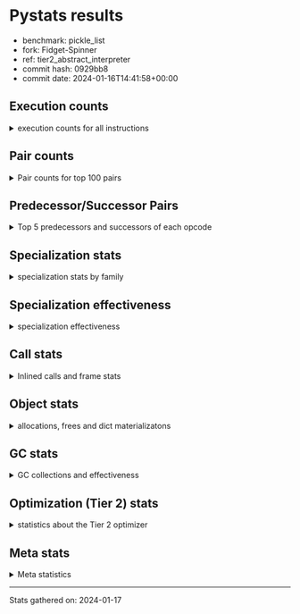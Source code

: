 
# Pystats results

- benchmark: pickle_list
- fork: Fidget-Spinner
- ref: tier2_abstract_interpreter
- commit hash: 0929bb8
- commit date: 2024-01-16T14:41:58+00:00

## Execution counts

<details>
<summary> execution counts for all instructions </summary>

|Name | Count | Self | Cumulative | Miss ratio | 
|---|---:|---:|---:|---:|
| LOAD_FAST | 4,560 | 17.8% | 17.8% |  |
| PUSH_NULL | 4,400 | 17.1% | 34.9% |  |
| POP_TOP | 4,080 | 15.9% | 50.8% |  |
| LOAD_FAST_LOAD_FAST | 4,000 | 15.6% | 66.4% |  |
| CALL_BUILTIN_FAST_WITH_KEYWORDS | 3,800 | 14.8% | 81.2% |  |
| STORE_FAST | 800 | 3.1% | 84.3% |  |
| CALL | 740 | 2.9% | 87.2% |  |
| FOR_ITER_RANGE | 460 | 1.8% | 89.0% |  |
| JUMP_BACKWARD | 340 | 1.3% | 90.3% |  |
| LOAD_DEREF | 240 | 0.9% | 91.3% |  |
| LOAD_ATTR_MODULE | 240 | 0.9% | 92.2% |  |
| LOAD_GLOBAL_MODULE | 240 | 0.9% | 93.1% |  |
| LOAD_ATTR | 200 | 0.8% | 93.9% |  |
| LOAD_GLOBAL | 200 | 0.8% | 94.7% |  |
| RETURN_VALUE | 160 | 0.6% | 95.3% |  |
| CALL_FUNCTION_EX | 160 | 0.6% | 95.9% |  |
| RESUME_CHECK | 120 | 0.5% | 96.4% |  |
| GET_ITER | 80 | 0.3% | 96.7% |  |
| NOP | 80 | 0.3% | 97.0% |  |
| BUILD_LIST | 80 | 0.3% | 97.3% |  |
| CALL_INTRINSIC_1 | 80 | 0.3% | 97.7% |  |
| COPY_FREE_VARS | 80 | 0.3% | 98.0% |  |
| ENTER_EXECUTOR | 80 | 0.3% | 98.3% |  |
| LIST_EXTEND | 80 | 0.3% | 98.6% |  |
| BINARY_OP_SUBTRACT_FLOAT | 60 | 0.2% | 98.8% |  |
| CALL_BUILTIN_CLASS | 60 | 0.2% | 99.1% |  |
| LOAD_ATTR_WITH_HINT | 60 | 0.2% | 99.3% |  |
| LOAD_GLOBAL_BUILTIN | 60 | 0.2% | 99.5% |  |
| BINARY_OP | 40 | 0.2% | 99.7% |  |
| FOR_ITER | 40 | 0.2% | 99.8% |  |
| RESUME | 40 | 0.2% | 100.0% |  |


</details>

## Pair counts

<details>
<summary> Pair counts for top 100 pairs </summary>

|Pair | Count | Self | Cumulative | 
|---|---:|---:|---:|
| PUSH_NULL LOAD_FAST_LOAD_FAST | 4,000 | 15.6% | 15.6% |
| LOAD_FAST PUSH_NULL | 4,000 | 15.6% | 31.2% |
| CALL_BUILTIN_FAST_WITH_KEYWORDS POP_TOP | 3,800 | 14.8% | 46.0% |
| POP_TOP LOAD_FAST | 3,600 | 14.0% | 60.0% |
| LOAD_FAST_LOAD_FAST CALL_BUILTIN_FAST_WITH_KEYWORDS | 3,600 | 14.0% | 74.0% |
| STORE_FAST LOAD_FAST | 640 | 2.5% | 76.5% |
| LOAD_FAST_LOAD_FAST CALL | 400 | 1.6% | 78.1% |
| FOR_ITER_RANGE STORE_FAST | 380 | 1.5% | 79.6% |
| POP_TOP JUMP_BACKWARD | 340 | 1.3% | 80.9% |
| JUMP_BACKWARD FOR_ITER_RANGE | 300 | 1.2% | 82.1% |
| CALL POP_TOP | 280 | 1.1% | 83.2% |
| PUSH_NULL CALL | 240 | 0.9% | 84.1% |
| CALL CALL_BUILTIN_FAST_WITH_KEYWORDS | 200 | 0.8% | 84.9% |
| LOAD_ATTR_MODULE PUSH_NULL | 180 | 0.7% | 85.6% |
| PUSH_NULL LOAD_FAST | 160 | 0.6% | 86.2% |
| LOAD_DEREF PUSH_NULL | 160 | 0.6% | 86.8% |
| LOAD_GLOBAL_MODULE LOAD_ATTR_MODULE | 120 | 0.5% | 87.3% |
| CALL STORE_FAST | 100 | 0.4% | 87.7% |
| NOP LOAD_DEREF | 80 | 0.3% | 88.0% |
| POP_TOP NOP | 80 | 0.3% | 88.3% |
| RETURN_VALUE RETURN_VALUE | 80 | 0.3% | 88.6% |
| BUILD_LIST LOAD_DEREF | 80 | 0.3% | 88.9% |
| CALL LOAD_FAST | 80 | 0.3% | 89.2% |
| CALL_FUNCTION_EX COPY_FREE_VARS | 80 | 0.3% | 89.6% |
| CALL_INTRINSIC_1 CALL_FUNCTION_EX | 80 | 0.3% | 89.9% |
| ENTER_EXECUTOR FOR_ITER_RANGE | 80 | 0.3% | 90.2% |
| LIST_EXTEND CALL_INTRINSIC_1 | 80 | 0.3% | 90.5% |
| LOAD_ATTR LOAD_ATTR_MODULE | 80 | 0.3% | 90.8% |
| LOAD_DEREF LIST_EXTEND | 80 | 0.3% | 91.1% |
| LOAD_FAST GET_ITER | 80 | 0.3% | 91.4% |
| LOAD_FAST BUILD_LIST | 80 | 0.3% | 91.7% |
| LOAD_FAST CALL_FUNCTION_EX | 80 | 0.3% | 92.0% |
| LOAD_FAST LOAD_ATTR | 80 | 0.3% | 92.4% |
| LOAD_GLOBAL LOAD_GLOBAL_MODULE | 80 | 0.3% | 92.7% |
| STORE_FAST LOAD_GLOBAL | 80 | 0.3% | 93.0% |
| STORE_FAST LOAD_GLOBAL_MODULE | 80 | 0.3% | 93.3% |
| GET_ITER FOR_ITER_RANGE | 60 | 0.2% | 93.5% |
| POP_TOP ENTER_EXECUTOR | 60 | 0.2% | 93.8% |
| CALL CALL | 60 | 0.2% | 94.0% |
| CALL_FUNCTION_EX RESUME_CHECK | 60 | 0.2% | 94.2% |
| COPY_FREE_VARS RESUME_CHECK | 60 | 0.2% | 94.5% |
| LOAD_ATTR PUSH_NULL | 60 | 0.2% | 94.7% |
| LOAD_GLOBAL LOAD_ATTR | 60 | 0.2% | 94.9% |
| BINARY_OP_SUBTRACT_FLOAT RETURN_VALUE | 60 | 0.2% | 95.2% |
| CALL_BUILTIN_CLASS STORE_FAST | 60 | 0.2% | 95.4% |
| LOAD_ATTR_MODULE STORE_FAST | 60 | 0.2% | 95.6% |
| LOAD_ATTR_WITH_HINT STORE_FAST | 60 | 0.2% | 95.9% |
| LOAD_GLOBAL_BUILTIN LOAD_FAST | 60 | 0.2% | 96.1% |
| LOAD_GLOBAL_MODULE LOAD_ATTR | 60 | 0.2% | 96.3% |
| LOAD_GLOBAL_MODULE STORE_FAST | 60 | 0.2% | 96.6% |
| RESUME_CHECK LOAD_DEREF | 60 | 0.2% | 96.8% |
| RETURN_VALUE LOAD_GLOBAL | 40 | 0.2% | 97.0% |
| RETURN_VALUE LOAD_GLOBAL_MODULE | 40 | 0.2% | 97.1% |
| LOAD_ATTR STORE_FAST | 40 | 0.2% | 97.3% |
| LOAD_FAST BINARY_OP | 40 | 0.2% | 97.4% |
| LOAD_FAST CALL | 40 | 0.2% | 97.6% |
| LOAD_FAST BINARY_OP_SUBTRACT_FLOAT | 40 | 0.2% | 97.7% |
| LOAD_FAST CALL_BUILTIN_CLASS | 40 | 0.2% | 97.9% |
| LOAD_FAST LOAD_ATTR_MODULE | 40 | 0.2% | 98.1% |
| LOAD_FAST LOAD_ATTR_WITH_HINT | 40 | 0.2% | 98.2% |
| FOR_ITER_RANGE LOAD_GLOBAL | 40 | 0.2% | 98.4% |
| FOR_ITER_RANGE LOAD_GLOBAL_MODULE | 40 | 0.2% | 98.5% |
| RESUME_CHECK LOAD_GLOBAL_BUILTIN | 40 | 0.2% | 98.7% |
| GET_ITER FOR_ITER | 20 | 0.1% | 98.8% |
| BINARY_OP RETURN_VALUE | 20 | 0.1% | 98.8% |
| BINARY_OP BINARY_OP_SUBTRACT_FLOAT | 20 | 0.1% | 98.9% |
| CALL CALL_BUILTIN_CLASS | 20 | 0.1% | 99.0% |
| CALL_FUNCTION_EX RESUME | 20 | 0.1% | 99.1% |
| COPY_FREE_VARS RESUME | 20 | 0.1% | 99.1% |
| FOR_ITER STORE_FAST | 20 | 0.1% | 99.2% |
| FOR_ITER FOR_ITER_RANGE | 20 | 0.1% | 99.3% |
| JUMP_BACKWARD ENTER_EXECUTOR | 20 | 0.1% | 99.4% |
| JUMP_BACKWARD FOR_ITER | 20 | 0.1% | 99.5% |
| LOAD_ATTR LOAD_ATTR_WITH_HINT | 20 | 0.1% | 99.5% |
| LOAD_GLOBAL LOAD_FAST | 20 | 0.1% | 99.6% |
| LOAD_GLOBAL STORE_FAST | 20 | 0.1% | 99.7% |
| LOAD_GLOBAL LOAD_GLOBAL_BUILTIN | 20 | 0.1% | 99.8% |
| RESUME LOAD_DEREF | 20 | 0.1% | 99.8% |
| RESUME LOAD_GLOBAL | 20 | 0.1% | 99.9% |
| RESUME_CHECK LOAD_GLOBAL | 20 | 0.1% | 100.0% |


</details>

## Predecessor/Successor Pairs

<details>
<summary> Top 5 predecessors and successors of each opcode </summary>

### GET_ITER

<details>
<summary> Successors and predecessors for GET_ITER </summary>

|Predecessors | Count | Percentage | 
|---|---:|---:|
| LOAD_FAST | 80 | 100.0% |

|Successors | Count | Percentage | 
|---|---:|---:|
| FOR_ITER_RANGE | 60 | 75.0% |
| FOR_ITER | 20 | 25.0% |


</details>

### NOP

<details>
<summary> Successors and predecessors for NOP </summary>

|Predecessors | Count | Percentage | 
|---|---:|---:|
| POP_TOP | 80 | 100.0% |

|Successors | Count | Percentage | 
|---|---:|---:|
| LOAD_DEREF | 80 | 100.0% |


</details>

### POP_TOP

<details>
<summary> Successors and predecessors for POP_TOP </summary>

|Predecessors | Count | Percentage | 
|---|---:|---:|
| CALL_BUILTIN_FAST_WITH_KEYWORDS | 3,800 | 93.1% |
| CALL | 280 | 6.9% |

|Successors | Count | Percentage | 
|---|---:|---:|
| LOAD_FAST | 3,600 | 88.2% |
| JUMP_BACKWARD | 340 | 8.3% |
| NOP | 80 | 2.0% |
| ENTER_EXECUTOR | 60 | 1.5% |


</details>

### PUSH_NULL

<details>
<summary> Successors and predecessors for PUSH_NULL </summary>

|Predecessors | Count | Percentage | 
|---|---:|---:|
| LOAD_FAST | 4,000 | 90.9% |
| LOAD_ATTR_MODULE | 180 | 4.1% |
| LOAD_DEREF | 160 | 3.6% |
| LOAD_ATTR | 60 | 1.4% |

|Successors | Count | Percentage | 
|---|---:|---:|
| LOAD_FAST_LOAD_FAST | 4,000 | 90.9% |
| CALL | 240 | 5.5% |
| LOAD_FAST | 160 | 3.6% |


</details>

### RETURN_VALUE

<details>
<summary> Successors and predecessors for RETURN_VALUE </summary>

|Predecessors | Count | Percentage | 
|---|---:|---:|
| RETURN_VALUE | 80 | 50.0% |
| BINARY_OP_SUBTRACT_FLOAT | 60 | 37.5% |
| BINARY_OP | 20 | 12.5% |

|Successors | Count | Percentage | 
|---|---:|---:|
| RETURN_VALUE | 80 | 50.0% |
| LOAD_GLOBAL | 40 | 25.0% |
| LOAD_GLOBAL_MODULE | 40 | 25.0% |


</details>

### BINARY_OP

<details>
<summary> Successors and predecessors for BINARY_OP </summary>

|Predecessors | Count | Percentage | 
|---|---:|---:|
| LOAD_FAST | 40 | 100.0% |

|Successors | Count | Percentage | 
|---|---:|---:|
| RETURN_VALUE | 20 | 50.0% |
| BINARY_OP_SUBTRACT_FLOAT | 20 | 50.0% |


</details>

### BUILD_LIST

<details>
<summary> Successors and predecessors for BUILD_LIST </summary>

|Predecessors | Count | Percentage | 
|---|---:|---:|
| LOAD_FAST | 80 | 100.0% |

|Successors | Count | Percentage | 
|---|---:|---:|
| LOAD_DEREF | 80 | 100.0% |


</details>

### CALL

<details>
<summary> Successors and predecessors for CALL </summary>

|Predecessors | Count | Percentage | 
|---|---:|---:|
| LOAD_FAST_LOAD_FAST | 400 | 54.1% |
| PUSH_NULL | 240 | 32.4% |
| CALL | 60 | 8.1% |
| LOAD_FAST | 40 | 5.4% |

|Successors | Count | Percentage | 
|---|---:|---:|
| POP_TOP | 280 | 37.8% |
| CALL_BUILTIN_FAST_WITH_KEYWORDS | 200 | 27.0% |
| STORE_FAST | 100 | 13.5% |
| LOAD_FAST | 80 | 10.8% |
| CALL | 60 | 8.1% |


</details>

### CALL_FUNCTION_EX

<details>
<summary> Successors and predecessors for CALL_FUNCTION_EX </summary>

|Predecessors | Count | Percentage | 
|---|---:|---:|
| CALL_INTRINSIC_1 | 80 | 50.0% |
| LOAD_FAST | 80 | 50.0% |

|Successors | Count | Percentage | 
|---|---:|---:|
| COPY_FREE_VARS | 80 | 50.0% |
| RESUME_CHECK | 60 | 37.5% |
| RESUME | 20 | 12.5% |


</details>

### CALL_INTRINSIC_1

<details>
<summary> Successors and predecessors for CALL_INTRINSIC_1 </summary>

|Predecessors | Count | Percentage | 
|---|---:|---:|
| LIST_EXTEND | 80 | 100.0% |

|Successors | Count | Percentage | 
|---|---:|---:|
| CALL_FUNCTION_EX | 80 | 100.0% |


</details>

### COPY_FREE_VARS

<details>
<summary> Successors and predecessors for COPY_FREE_VARS </summary>

|Predecessors | Count | Percentage | 
|---|---:|---:|
| CALL_FUNCTION_EX | 80 | 100.0% |

|Successors | Count | Percentage | 
|---|---:|---:|
| RESUME_CHECK | 60 | 75.0% |
| RESUME | 20 | 25.0% |


</details>

### ENTER_EXECUTOR

<details>
<summary> Successors and predecessors for ENTER_EXECUTOR </summary>

|Predecessors | Count | Percentage | 
|---|---:|---:|
| POP_TOP | 60 | 75.0% |
| JUMP_BACKWARD | 20 | 25.0% |

|Successors | Count | Percentage | 
|---|---:|---:|
| FOR_ITER_RANGE | 80 | 100.0% |


</details>

### FOR_ITER

<details>
<summary> Successors and predecessors for FOR_ITER </summary>

|Predecessors | Count | Percentage | 
|---|---:|---:|
| GET_ITER | 20 | 50.0% |
| JUMP_BACKWARD | 20 | 50.0% |

|Successors | Count | Percentage | 
|---|---:|---:|
| STORE_FAST | 20 | 50.0% |
| FOR_ITER_RANGE | 20 | 50.0% |


</details>

### JUMP_BACKWARD

<details>
<summary> Successors and predecessors for JUMP_BACKWARD </summary>

|Predecessors | Count | Percentage | 
|---|---:|---:|
| POP_TOP | 340 | 100.0% |

|Successors | Count | Percentage | 
|---|---:|---:|
| FOR_ITER_RANGE | 300 | 88.2% |
| ENTER_EXECUTOR | 20 | 5.9% |
| FOR_ITER | 20 | 5.9% |


</details>

### LIST_EXTEND

<details>
<summary> Successors and predecessors for LIST_EXTEND </summary>

|Predecessors | Count | Percentage | 
|---|---:|---:|
| LOAD_DEREF | 80 | 100.0% |

|Successors | Count | Percentage | 
|---|---:|---:|
| CALL_INTRINSIC_1 | 80 | 100.0% |


</details>

### LOAD_ATTR

<details>
<summary> Successors and predecessors for LOAD_ATTR </summary>

|Predecessors | Count | Percentage | 
|---|---:|---:|
| LOAD_FAST | 80 | 40.0% |
| LOAD_GLOBAL | 60 | 30.0% |
| LOAD_GLOBAL_MODULE | 60 | 30.0% |

|Successors | Count | Percentage | 
|---|---:|---:|
| LOAD_ATTR_MODULE | 80 | 40.0% |
| PUSH_NULL | 60 | 30.0% |
| STORE_FAST | 40 | 20.0% |
| LOAD_ATTR_WITH_HINT | 20 | 10.0% |


</details>

### LOAD_DEREF

<details>
<summary> Successors and predecessors for LOAD_DEREF </summary>

|Predecessors | Count | Percentage | 
|---|---:|---:|
| NOP | 80 | 33.3% |
| BUILD_LIST | 80 | 33.3% |
| RESUME_CHECK | 60 | 25.0% |
| RESUME | 20 | 8.3% |

|Successors | Count | Percentage | 
|---|---:|---:|
| PUSH_NULL | 160 | 66.7% |
| LIST_EXTEND | 80 | 33.3% |


</details>

### LOAD_FAST

<details>
<summary> Successors and predecessors for LOAD_FAST </summary>

|Predecessors | Count | Percentage | 
|---|---:|---:|
| POP_TOP | 3,600 | 78.9% |
| STORE_FAST | 640 | 14.0% |
| PUSH_NULL | 160 | 3.5% |
| CALL | 80 | 1.8% |
| LOAD_GLOBAL_BUILTIN | 60 | 1.3% |

|Successors | Count | Percentage | 
|---|---:|---:|
| PUSH_NULL | 4,000 | 87.7% |
| GET_ITER | 80 | 1.8% |
| BUILD_LIST | 80 | 1.8% |
| CALL_FUNCTION_EX | 80 | 1.8% |
| LOAD_ATTR | 80 | 1.8% |


</details>

### LOAD_FAST_LOAD_FAST

<details>
<summary> Successors and predecessors for LOAD_FAST_LOAD_FAST </summary>

|Predecessors | Count | Percentage | 
|---|---:|---:|
| PUSH_NULL | 4,000 | 100.0% |

|Successors | Count | Percentage | 
|---|---:|---:|
| CALL_BUILTIN_FAST_WITH_KEYWORDS | 3,600 | 90.0% |
| CALL | 400 | 10.0% |


</details>

### LOAD_GLOBAL

<details>
<summary> Successors and predecessors for LOAD_GLOBAL </summary>

|Predecessors | Count | Percentage | 
|---|---:|---:|
| STORE_FAST | 80 | 40.0% |
| RETURN_VALUE | 40 | 20.0% |
| FOR_ITER_RANGE | 40 | 20.0% |
| RESUME | 20 | 10.0% |
| RESUME_CHECK | 20 | 10.0% |

|Successors | Count | Percentage | 
|---|---:|---:|
| LOAD_GLOBAL_MODULE | 80 | 40.0% |
| LOAD_ATTR | 60 | 30.0% |
| LOAD_FAST | 20 | 10.0% |
| STORE_FAST | 20 | 10.0% |
| LOAD_GLOBAL_BUILTIN | 20 | 10.0% |


</details>

### STORE_FAST

<details>
<summary> Successors and predecessors for STORE_FAST </summary>

|Predecessors | Count | Percentage | 
|---|---:|---:|
| FOR_ITER_RANGE | 380 | 47.5% |
| CALL | 100 | 12.5% |
| CALL_BUILTIN_CLASS | 60 | 7.5% |
| LOAD_ATTR_MODULE | 60 | 7.5% |
| LOAD_ATTR_WITH_HINT | 60 | 7.5% |

|Successors | Count | Percentage | 
|---|---:|---:|
| LOAD_FAST | 640 | 80.0% |
| LOAD_GLOBAL | 80 | 10.0% |
| LOAD_GLOBAL_MODULE | 80 | 10.0% |


</details>

### RESUME

<details>
<summary> Successors and predecessors for RESUME </summary>

|Predecessors | Count | Percentage | 
|---|---:|---:|
| CALL_FUNCTION_EX | 20 | 50.0% |
| COPY_FREE_VARS | 20 | 50.0% |

|Successors | Count | Percentage | 
|---|---:|---:|
| LOAD_DEREF | 20 | 50.0% |
| LOAD_GLOBAL | 20 | 50.0% |


</details>

### BINARY_OP_SUBTRACT_FLOAT

<details>
<summary> Successors and predecessors for BINARY_OP_SUBTRACT_FLOAT </summary>

|Predecessors | Count | Percentage | 
|---|---:|---:|
| LOAD_FAST | 40 | 66.7% |
| BINARY_OP | 20 | 33.3% |

|Successors | Count | Percentage | 
|---|---:|---:|
| RETURN_VALUE | 60 | 100.0% |


</details>

### CALL_BUILTIN_CLASS

<details>
<summary> Successors and predecessors for CALL_BUILTIN_CLASS </summary>

|Predecessors | Count | Percentage | 
|---|---:|---:|
| LOAD_FAST | 40 | 66.7% |
| CALL | 20 | 33.3% |

|Successors | Count | Percentage | 
|---|---:|---:|
| STORE_FAST | 60 | 100.0% |


</details>

### CALL_BUILTIN_FAST_WITH_KEYWORDS

<details>
<summary> Successors and predecessors for CALL_BUILTIN_FAST_WITH_KEYWORDS </summary>

|Predecessors | Count | Percentage | 
|---|---:|---:|
| LOAD_FAST_LOAD_FAST | 3,600 | 94.7% |
| CALL | 200 | 5.3% |

|Successors | Count | Percentage | 
|---|---:|---:|
| POP_TOP | 3,800 | 100.0% |


</details>

### FOR_ITER_RANGE

<details>
<summary> Successors and predecessors for FOR_ITER_RANGE </summary>

|Predecessors | Count | Percentage | 
|---|---:|---:|
| JUMP_BACKWARD | 300 | 65.2% |
| ENTER_EXECUTOR | 80 | 17.4% |
| GET_ITER | 60 | 13.0% |
| FOR_ITER | 20 | 4.3% |

|Successors | Count | Percentage | 
|---|---:|---:|
| STORE_FAST | 380 | 82.6% |
| LOAD_GLOBAL | 40 | 8.7% |
| LOAD_GLOBAL_MODULE | 40 | 8.7% |


</details>

### LOAD_ATTR_MODULE

<details>
<summary> Successors and predecessors for LOAD_ATTR_MODULE </summary>

|Predecessors | Count | Percentage | 
|---|---:|---:|
| LOAD_GLOBAL_MODULE | 120 | 50.0% |
| LOAD_ATTR | 80 | 33.3% |
| LOAD_FAST | 40 | 16.7% |

|Successors | Count | Percentage | 
|---|---:|---:|
| PUSH_NULL | 180 | 75.0% |
| STORE_FAST | 60 | 25.0% |


</details>

### LOAD_ATTR_WITH_HINT

<details>
<summary> Successors and predecessors for LOAD_ATTR_WITH_HINT </summary>

|Predecessors | Count | Percentage | 
|---|---:|---:|
| LOAD_FAST | 40 | 66.7% |
| LOAD_ATTR | 20 | 33.3% |

|Successors | Count | Percentage | 
|---|---:|---:|
| STORE_FAST | 60 | 100.0% |


</details>

### LOAD_GLOBAL_BUILTIN

<details>
<summary> Successors and predecessors for LOAD_GLOBAL_BUILTIN </summary>

|Predecessors | Count | Percentage | 
|---|---:|---:|
| RESUME_CHECK | 40 | 66.7% |
| LOAD_GLOBAL | 20 | 33.3% |

|Successors | Count | Percentage | 
|---|---:|---:|
| LOAD_FAST | 60 | 100.0% |


</details>

### LOAD_GLOBAL_MODULE

<details>
<summary> Successors and predecessors for LOAD_GLOBAL_MODULE </summary>

|Predecessors | Count | Percentage | 
|---|---:|---:|
| LOAD_GLOBAL | 80 | 33.3% |
| STORE_FAST | 80 | 33.3% |
| RETURN_VALUE | 40 | 16.7% |
| FOR_ITER_RANGE | 40 | 16.7% |

|Successors | Count | Percentage | 
|---|---:|---:|
| LOAD_ATTR_MODULE | 120 | 50.0% |
| LOAD_ATTR | 60 | 25.0% |
| STORE_FAST | 60 | 25.0% |


</details>

### RESUME_CHECK

<details>
<summary> Successors and predecessors for RESUME_CHECK </summary>

|Predecessors | Count | Percentage | 
|---|---:|---:|
| CALL_FUNCTION_EX | 60 | 50.0% |
| COPY_FREE_VARS | 60 | 50.0% |

|Successors | Count | Percentage | 
|---|---:|---:|
| LOAD_DEREF | 60 | 50.0% |
| LOAD_GLOBAL_BUILTIN | 40 | 33.3% |
| LOAD_GLOBAL | 20 | 16.7% |


</details>


</details>

## Specialization stats

<details>
<summary> specialization stats by family </summary>

### BINARY_OP

<details>
<summary> specialization stats for BINARY_OP family </summary>

|Kind | Count | Ratio | 
|---|---:|---:|
|     deferred | 20 | 20.0% |
|          hit | 60 | 60.0% |

| | Count | Ratio | 
|---|---:|---:|
| Success | 20 | 100.0% |
| Failure | 0 | 0.0% |


</details>

### CALL

<details>
<summary> specialization stats for CALL family </summary>

|Kind | Count | Ratio | 
|---|---:|---:|
|     deferred | 460 | 10.0% |
|          hit | 3,860 | 83.9% |

| | Count | Ratio | 
|---|---:|---:|
| Success | 220 | 78.6% |
| Failure | 60 | 21.4% |

|Failure kind | Count | Ratio | 
|---|---:|---:|
| cfunc noargs | 60 | 100.0% |


</details>

### FOR_ITER

<details>
<summary> specialization stats for FOR_ITER family </summary>

|Kind | Count | Ratio | 
|---|---:|---:|
|     deferred | 20 | 4.0% |
|          hit | 460 | 92.0% |

| | Count | Ratio | 
|---|---:|---:|
| Success | 20 | 100.0% |
| Failure | 0 | 0.0% |


</details>

### LOAD_ATTR

<details>
<summary> specialization stats for LOAD_ATTR family </summary>

|Kind | Count | Ratio | 
|---|---:|---:|
|     deferred | 100 | 20.0% |
|          hit | 300 | 60.0% |

| | Count | Ratio | 
|---|---:|---:|
| Success | 100 | 100.0% |
| Failure | 0 | 0.0% |


</details>

### LOAD_GLOBAL

<details>
<summary> specialization stats for LOAD_GLOBAL family </summary>

|Kind | Count | Ratio | 
|---|---:|---:|
|     deferred | 100 | 20.0% |
|          hit | 300 | 60.0% |

| | Count | Ratio | 
|---|---:|---:|
| Success | 100 | 100.0% |
| Failure | 0 | 0.0% |


</details>


</details>

## Specialization effectiveness

<details>
<summary> specialization effectiveness </summary>

|Instructions | Count | Ratio | 
|---|---:|---:|
| Basic | 19,340 | 75.4% |
| Not specialized | 1,220 | 4.8% |
| Specialized hits | 5,100 | 19.9% |
| Specialized misses | 0 | 0.0% |

### Deferred by instruction

<details>
<summary> deferred by instruction </summary>

|Name | Count | Ratio | 
|---|---:|---:|
| CALL | 460 | 65.7% |
| LOAD_ATTR | 100 | 14.3% |
| LOAD_GLOBAL | 100 | 14.3% |
| BINARY_OP | 20 | 2.9% |
| FOR_ITER | 20 | 2.9% |
| BINARY_SLICE | 0 | 0.0% |
| STORE_SLICE | 0 | 0.0% |
| BINARY_SUBSCR | 0 | 0.0% |
| GET_ITER | 0 | 0.0% |
| NOP | 0 | 0.0% |


</details>

### Misses by instruction

<details>
<summary> misses by instruction </summary>


</details>


</details>

## Call stats

<details>
<summary> Inlined calls and frame stats </summary>

| | Count | Ratio | 
|---|---:|---:|
| Calls to PyEval_EvalDefault | 0 | 0.0% |
| Calls to Python functions inlined | 160 | 100.0% |
| Calls via PyEval_EvalFrame (total) | 0 | 0.0% |
| Calls via PyEval_EvalFrame (vector) | 0 | 0.0% |
| Calls via PyEval_EvalFrame (generator) | 0 | 0.0% |
| Calls via PyEval_EvalFrame (legacy) | 0 | 0.0% |
| Calls via PyEval_EvalFrame (function vectorcall) | 0 | 0.0% |
| Calls via PyEval_EvalFrame (build class) | 0 | 0.0% |
| Calls via PyEval_EvalFrame (slot) | 0 | 0.0% |
| Calls via PyEval_EvalFrame (function ex) | 160 | 100.0% |
| Calls via PyEval_EvalFrame (api) | 0 | 0.0% |
| Calls via PyEval_EvalFrame (method) | 0 | 0.0% |
| Frame objects created | 0 | 0.0% |
| Frames pushed | 0 | 0.0% |


</details>

## Object stats

<details>
<summary> allocations, frees and dict materializatons </summary>

| | Count | Ratio | 
|---|---:|---:|
| Allocations from freelist | 320 | 0.0% |
| Frees to freelist | 260 |  |
| Allocations | 11,612,560 | 100.0% |
| Allocations to 512 bytes | 6,697,260 | 57.7% |
| Allocations to 4 kbytes | 3,276,820 | 28.2% |
| Allocations over 4 kbytes | 1,638,480 | 14.1% |
| Frees | 11,612,425 |  |
| New values | 0 |  |
| Interpreter increfs | 3,278,960 | 3.0% |
| Interpreter decrefs | 5,061,060 | 4.5% |
| Increfs | 104,858,400 | 97.0% |
| Decrefs | 108,135,285 | 95.5% |
| Materialize dict (on request) | 0 |  |
| Materialize dict (new key) | 0 |  |
| Materialize dict (too big) | 0 |  |
| Materialize dict (str subclass) | 0 |  |
| Dematerialize dict | 0 |  |
| Method cache hits | 3,276,857 |  |
| Method cache misses | 63 |  |
| Method cache collisions | 53 |  |
| Method cache dunder hits | 0 |  |
| Method cache dunder misses | 0 |  |


</details>

## GC stats

<details>
<summary> GC collections and effectiveness </summary>

|Generation | Collections | Objects collected | Object visits | 
|---:|---:|---:|---:|
| 0 | 0 | 0 | 0 |
| 1 | 0 | 0 | 0 |
| 2 | 0 | 0 | 0 |


</details>

## Optimization (Tier 2) stats

<details>
<summary> statistics about the Tier 2 optimizer </summary>

| | Count | Ratio | 
|---|---:|---:|
| Optimization attempts | 20 |  |
| Traces created | 20 | 100.0% |
| Trace stack overflow | 0 | 0.0% |
| Trace stack underflow | 0 | 0.0% |
| Trace too long | 0 | 0.0% |
| Trace too short | 0 | 0.0% |
| Inner loop found | 0 | 0.0% |
| Recursive call | 0 | 0.0% |
| Low confidence | 0 | 0.0% |
| Traces executed | 80 |  |
| Uops executed | 14,219,520 | 177,744.00 |

### Trace length histogram

<details>
<summary> trace length histogram </summary>

|Range | Count | Ratio | 
|---|---:|---:|
| <= 1 | 0 | 0.0% |
| <= 2 | 0 | 0.0% |
| <= 4 | 0 | 0.0% |
| <= 8 | 0 | 0.0% |
| <= 16 | 0 | 0.0% |
| <= 32 | 0 | 0.0% |
| <= 64 | 0 | 0.0% |
| <= 128 | 0 | 0.0% |
| <= 256 | 20 | 100.0% |


</details>

### Optimized trace length histogram

<details>
<summary> optimized trace length histogram </summary>

|Range | Count | Ratio | 
|---|---:|---:|
| <= 1 | 0 | 0.0% |
| <= 2 | 0 | 0.0% |
| <= 4 | 0 | 0.0% |
| <= 8 | 0 | 0.0% |
| <= 16 | 0 | 0.0% |
| <= 32 | 0 | 0.0% |
| <= 64 | 0 | 0.0% |
| <= 128 | 20 | 100.0% |


</details>

### Trace run length histogram

<details>
<summary> trace run length histogram </summary>

|Range | Count | Ratio | 
|---|---:|---:|
| <= 1 | 0 | 0.0% |
| <= 2 | 0 | 0.0% |
| <= 4 | 0 | 0.0% |
| <= 8 | 0 | 0.0% |
| <= 16 | 0 | 0.0% |
| <= 32 | 0 | 0.0% |
| <= 64 | 0 | 0.0% |
| <= 128 | 0 | 0.0% |
| <= 256 | 0 | 0.0% |
| <= 512 | 0 | 0.0% |
| <= 1,024 | 0 | 0.0% |
| <= 2,048 | 0 | 0.0% |
| <= 4,096 | 0 | 0.0% |
| <= 8,192 | 0 | 0.0% |
| <= 16,384 | 0 | 0.0% |
| <= 32,768 | 0 | 0.0% |
| <= 65,536 | 0 | 0.0% |
| <= 131,072 | 0 | 0.0% |
| <= 262,144 | 80 | 100.0% |


</details>

### Uop execution stats

<details>
<summary> uop execution stats </summary>

|Name | Count | Self | Cumulative | Miss ratio | 
|---|---:|---:|---:|---:|
| LOAD_FAST | 4,903,200 | 34.5% | 34.5% |  |
| _SET_IP | 1,797,920 | 12.6% | 47.1% |  |
| _CHECK_VALIDITY | 1,797,840 | 12.6% | 59.8% |  |
| POP_TOP | 1,634,400 | 11.5% | 71.3% |  |
| PUSH_NULL | 1,634,400 | 11.5% | 82.8% |  |
| CALL_BUILTIN_FAST_WITH_KEYWORDS | 1,634,400 | 11.5% | 94.3% |  |
| _GUARD_NOT_EXHAUSTED_RANGE | 163,520 | 1.1% | 95.4% | 0.0% |
| _ITER_CHECK_RANGE | 163,520 | 1.1% | 96.6% |  |
| STORE_FAST | 163,440 | 1.1% | 97.7% |  |
| _ITER_NEXT_RANGE | 163,440 | 1.1% | 98.9% |  |
| _JUMP_TO_TOP | 163,440 | 1.1% | 100.0% |  |


</details>

### Unsupported opcodes

<details>
<summary> unsupported opcodes </summary>


</details>


</details>

## Meta stats

<details>
<summary> Meta statistics </summary>

| | Count | 
|---|---:|
| Number of data files | 20 |


</details>

---
Stats gathered on: 2024-01-17
